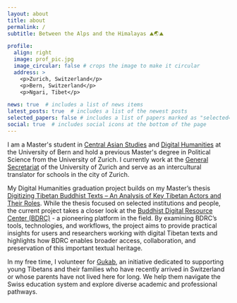 ```yaml
---
layout: about
title: about
permalink: /
subtitle: Between the Alps and the Himalayas ⛰️🌏⛰️

profile:
  align: right
  image: prof_pic.jpg
  image_circular: false # crops the image to make it circular
  address: >
    <p>Zurich, Switzerland</p>
    <p>Bern, Switzerland</p>
    <p>Ngari, Tibet</p>

news: true  # includes a list of news items
latest_posts: true  # includes a list of the newest posts
selected_papers: false # includes a list of papers marked as "selected={true}"
social: true  # includes social icons at the bottom of the page
---
```


I am a Master's student in [Central Asian Studies](https://www.philhist.unibe.ch/studies/study_programs/master_s_in_central_asian_studies/index_eng.html) and [Digital Humanities](https://www.philhist.unibe.ch/studies/study_programs/master_minor_digital_humanities/index_eng.html) at the University of Bern and hold a previous Master's degree in Political Science from the University of Zurich. I currently work at the [General Secretariat](https://www.generalsecretariat.uzh.ch/en/stab/team/yundung.html) of the University of Zurich and serve as an intercultural translator for schools in the city of Zurich.

My Digital Humanities graduation project builds on my Master’s thesis [Digitizing Tibetan Buddhist Texts – An Analysis of Key Tibetan Actors and Their Roles](/assets/pdf/Yundung%202024_%20Digitizing%20Tibetan%20Buddhist%20Texts.pdf). While the thesis focused on selected institutions and people, the current project takes a closer look at the [Buddhist Digital Resource Center (BDRC)](https://www.bdrc.io) - a pioneering platform in the field. By examining BDRC’s tools, technologies, and workflows, the project aims to provide practical insights for users and researchers working with digital Tibetan texts and highlights how BDRC enables broader access, collaboration, and preservation of this important textual heritage.

In my free time, I volunteer for [Gukab](https://www.instagram.com/p/DB8Tk8eu10i/?utm_source=ig_web_copy_link&igsh=MzRlODBiNWFlZA==), an initiative dedicated to supporting young Tibetans and their families who have recently arrived in Switzerland or whose parents have not lived here for long. We help them navigate the Swiss education system and explore diverse academic and professional pathways.
